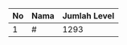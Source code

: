 | No | Nama            | Jumlah Level |
|----|-----------------|--------------|
| 1  | #    |    1293        |
